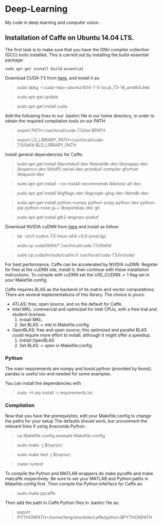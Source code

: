 # Deep-Learning
My code in deep learning and computer vision.

## Installation of Caffe on Ubuntu 14.04 LTS.
The first task is to make sure that you have the GNU compiler collection (GCC) tools installed. This is carried out by installing the build-essential package:

```
sudo apt-get install build-essential
```

Download CUDA-7.5 from [here](https://developer.nvidia.com/cuda-downloads), and install it as:
> sudo dpkg -i cuda-repo-ubuntu1404-7-5-local_7.5-18_amd64.deb 

> sudo apt-get update

> sudo apt-get install cuda 

Add the following lines to our .bashrc file in our home directory, in order to obtain the required compilation tools on our PATH:
> export PATH=/usr/local/cuda-7.5/bin:$PATH

> export LD_LIBRARY_PATH=/usr/local/cuda-7.5/lib64:$LD_LIBRARY_PATH

Install general dependencies for Caffe:
> sudo apt-get install libprotobuf-dev libleveldb-dev libsnappy-dev libopencv-dev libhdf5-serial-dev protobuf-compiler gfortran liblapack-dev

> sudo apt-get install --no-install-recommends libboost-all-dev

> sudo apt-get install libgflags-dev libgoogle-glog-dev liblmdb-dev

> sudo apt-get install python-numpy python-scipy python-dev python-pip python-nose g++ libopenblas-dev git

> sudo apt-get install gtk2-engines-pixbuf

Download NVIDIA cuDNN from [here](https://developer.nvidia.com/cudnn) and install as follow:
> tar -xzvf cudnn-7.0-linux-x64-v3.0-prod.tgz

> sudo cp cuda/lib64/* /usr/local/cuda-7.5/lib64/

> sudo cp cuda/include/cudnn.h /usr/local/cuda-7.5/include/

For best performance, Caffe can be accelerated by NVIDIA cuDNN. Register for free at the cuDNN site, install it, then continue with these installation instructions. To compile with cuDNN set the USE_CUDNN := 1 flag set in your Makefile.config.

Caffe requires BLAS as the backend of its matrix and vector computations. There are several implementations of this library. The choice is yours:
* ATLAS: free, open source, and so the default for Caffe.
* Intel MKL: commercial and optimized for Intel CPUs, with a free trial and student licenses.
  1. Install MKL.
  2. Set BLAS := mkl in Makefile.config
* OpenBLAS: free and open source; this optimized and parallel BLAS could require more effort to install, although it might offer a speedup.
  1. Install OpenBLAS
  2. Set BLAS := open in Makefile.config

### Python

The main requirements are numpy and boost.python (provided by boost). pandas is useful too and needed for some examples.

You can install the dependencies with
> sudo -H pip install -r requirements.txt

### Compilation
Now that you have the prerequisites, edit your Makefile.config to change the paths for your setup The defaults should work, but uncomment the relevant lines if using Anaconda Python.
> cp Makefile.config.example Makefile.config

> sudo make -j $(nproc)

> sudo make test -j $(nproc)

> make runtest

To compile the Python and MATLAB wrappers do make pycaffe and make matcaffe respectively. Be sure to set your MATLAB and Python paths in Makefile.config first. Then compile the Python inferface for Caffe as:
> sudo make pycaffe

Then add the path to Caffe Python files in .bashrc file as:
> export PYTHONPATH=/home/feng/shortbite/caffe/python:$PYTHONPATH

